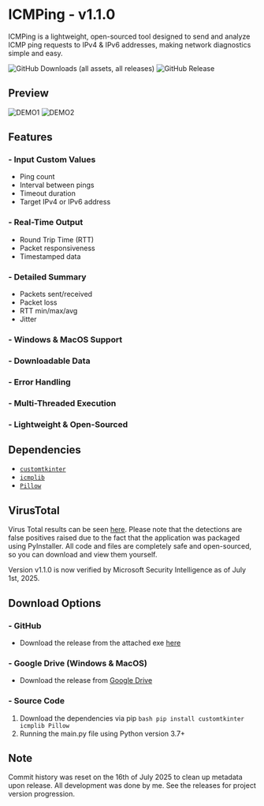 # ICMPing - v1.1.0
ICMPing is a lightweight, open-sourced tool designed to send and analyze ICMP ping requests to IPv4 & IPv6 addresses, making network diagnostics simple and easy. 


![GitHub Downloads (all assets, all releases)](https://img.shields.io/github/downloads/Caleb-Greene/ICMPing/total?style=for-the-badge&color=029cff) ![GitHub Release](https://img.shields.io/github/v/release/Caleb-Greene/ICMPing?style=for-the-badge&color=029cff)


## Preview
![DEMO1](https://github.com/user-attachments/assets/e6787dd8-d470-460e-8d4b-ff44035ee5c1)
![DEMO2](https://github.com/user-attachments/assets/b361ade2-b666-4b1d-9211-372410095d03)




## Features
### - Input Custom Values
- Ping count
- Interval between pings
- Timeout duration
- Target IPv4 or IPv6 address
### - Real-Time Output
- Round Trip Time (RTT)
- Packet responsiveness
- Timestamped data
### - Detailed Summary
- Packets sent/received
- Packet loss
- RTT min/max/avg
- Jitter
### - Windows & MacOS Support
### - Downloadable Data
### - Error Handling
### - Multi-Threaded Execution
### - Lightweight & Open-Sourced

## Dependencies
- [`customtkinter`](https://github.com/TomSchimansky/CustomTkinter)
- [`icmplib`](https://github.com/ValentinBELYN/icmplib)
- [`Pillow`](https://github.com/python-pillow/Pillow)

## VirusTotal
Virus Total results can be seen [here](https://www.virustotal.com/gui/file/8f57daea9ff7b8ea3184c10026ae995521281c387d835e98ee2f8760a2a41b26/detection). Please note that the detections are false positives raised due to the fact that the application was packaged using PyInstaller. All code and files are completely safe and open-sourced, so you can download and view them yourself. 

Version v1.1.0 is now verified by Microsoft Security Intelligence as of July 1st, 2025.

## Download Options

### - GitHub
- Download the release from the attached exe [here](https://github.com/Caleb-Greene/ICMPing/releases/download/v1.1.0/ICMPing.exe)
### - Google Drive (Windows & MacOS)
- Download the release from [Google Drive](https://drive.google.com/drive/folders/1wt3lZsYCIsp06WSQC9oRksialB3ur3TI?usp=sharing)
### - Source Code
1. Download the dependencies via pip ```bash pip install customtkinter icmplib Pillow```
2. Running the main.py file using Python version 3.7+

## Note
Commit history was reset on the 16th of July 2025 to clean up metadata upon release. All development was done by me. See the releases for project version progression.
